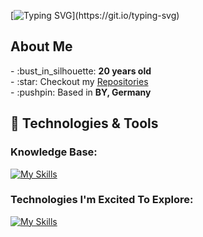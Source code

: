 [![Typing SVG](https://readme-typing-svg.demolab.com?font=Fira+Code&duration=3000&pause=1000&color=07F700&width=440&lines=Welcome+to+my+profile!;Always+trying+to+learn+smth+new.;Feel+free+to+look+around.)](https://git.io/typing-svg)

## About Me
  
<p>
  - :bust_in_silhouette: <b>20 years old</b><br>
  - :star: Checkout my <a href="https://github.com/MarcoKrooss?tab=repositories">Repositories</a><br>
  - :pushpin: Based in <b>BY, Germany</b>
</p>
  
## :rocket: Technologies & Tools

### Knowledge Base:
[![My Skills](https://skillicons.dev/icons?i=html,css,sass,tailwind,js,ts,angular,svelte,py,github,nodejs,postman,docker,visualstudio,vscode,eclipse,express,mysql,cpp,cs,dotnet&perline=6)](https://skillicons.dev)

### Technologies I'm Excited To Explore:
[![My Skills](https://skillicons.dev/icons?i=java,bots,nginx,electron,django,kubernetes&perline=6)](https://skillicons.dev)
